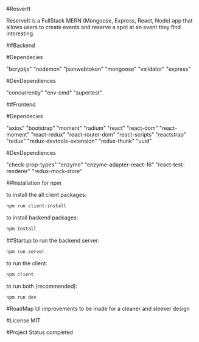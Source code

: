 #ResverIt

ReserveIt is a FullStack MERN (Mongoose, Express, React, Node) app that allows users to create events and reserve a spot at an event they find interesting.

##Backend

#Dependecies

"bcryptjs"
"nodemon"
"jsonwebtoken"
"mongoose"
"validator"
"express"

#DevDependiences

"concurrently"
"env-cmd"
"supertest"

##Frontend

#Dependecies

"axios"
"bootstrap"
"moment"
"radium"
"react"
"react-dom"
"react-moment"
"react-redux"
"react-router-dom"
"react-scripts"
"reactstrap"
"redux"
"redux-devtools-extension"
"redux-thunk"
"uuid"

#DevDependiences

"check-prop-types"
"enzyme"
"enzyme-adapter-react-16"
"react-test-renderer"
"redux-mock-store"

##Installation for npm

to install the all client packages:

```bash
npm run client-install
```

to install backend packages:

```bash
npm install
```

##Startup
to run the backend server:

```bash
npm run server
```

to run the client:

```bash
npm client
```

to run both (recommended):

```bash
npm run dev
```

#RoadMap
UI improvements to be made for a cleaner and sleeker design

#License
MIT

#Project Status
completed
